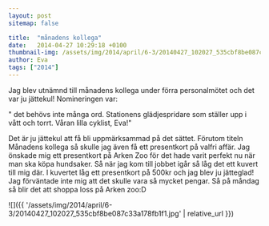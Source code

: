 ```yaml
---
layout: post
sitemap: false

title:  "månadens kollega"
date:   2014-04-27 10:29:18 +0100
thumbnail-img: /assets/img/2014/april/6-3/20140427_102027_535cbf8be087c33a178fb1f1.jpg
author: Eva
tags: ["2014"]
---
```


Jag blev utnämnd till månadens kollega under förra personalmötet och det var ju jättekul! Nomineringen var:

" det behövs inte många ord. Stationens glädjespridare som ställer upp i vått och torrt. Våran lilla cyklist, Eva!" 

Det är ju jättekul att få bli uppmärksammad på det sättet. Förutom titeln Månadens kollega så skulle jag även få ett presentkort på valfri affär. Jag önskade mig ett presentkort på Arken Zoo för det hade varit perfekt nu när man ska köpa hundsaker. Så när jag kom till jobbet igår så låg det ett kuvert till mig där. I kuvertet låg ett presentkort på 500kr och jag blev ju jätteglad! Jag förväntade inte mig att det skulle vara så mycket pengar. Så på måndag så blir det att shoppa loss på Arken zoo:D

![]({{ '/assets/img/2014/april/6-3/20140427_102027_535cbf8be087c33a178fb1f1.jpg'  | relative_url }})

